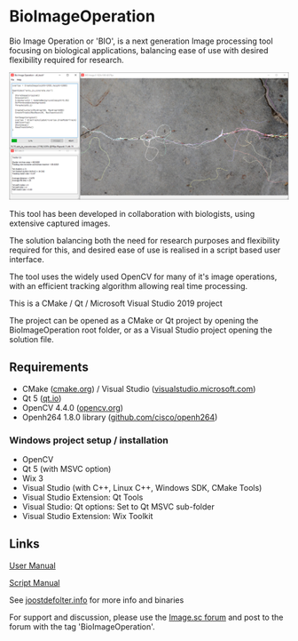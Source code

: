 # BioImageOperation

Bio Image Operation or 'BIO', is a next generation Image processing tool focusing on biological applications, balancing ease of use with desired flexibility required for research.

![BIO screenshot](bio.png)

This tool has been developed in collaboration with biologists, using extensive captured images.

The solution balancing both the need for research purposes and flexibility required for this, and desired ease of use is realised in a script based user interface.

The tool uses the widely used OpenCV for many of it's image operations, with an efficient tracking algorithm allowing real time processing.

This is a CMake / Qt / Microsoft Visual Studio 2019 project

The project can be opened as a CMake or Qt project by opening the BioImageOperation root folder, or as a Visual Studio project opening the solution file.

## Requirements
- CMake ([cmake.org](https://cmake.org/)) / Visual Studio ([visualstudio.microsoft.com](https://visualstudio.microsoft.com/))
- Qt 5 ([qt.io](https://www.qt.io))
- OpenCV 4.4.0 ([opencv.org](https://opencv.org))
- Openh264 1.8.0 library ([github.com/cisco/openh264](https://github.com/cisco/openh264))

### Windows project setup / installation
- OpenCV
- Qt 5 (with MSVC option)
- Wix 3
- Visual Studio (with C++, Linux C++, Windows SDK, CMake Tools)
- Visual Studio Extension: Qt Tools
- Visual Studio: Qt options: Set to Qt MSVC sub-folder
- Visual Studio Extension: Wix Toolkit

## Links

[User Manual](BioImageOperation%20manual.md)

[Script Manual](BioImageOperation%20script.md)

See [joostdefolter.info](http://joostdefolter.info/bio-research) for more info and binaries

For support and discussion, please use the [Image.sc forum](https://forum.image.sc) and post to the forum with the tag 'BioImageOperation'.
